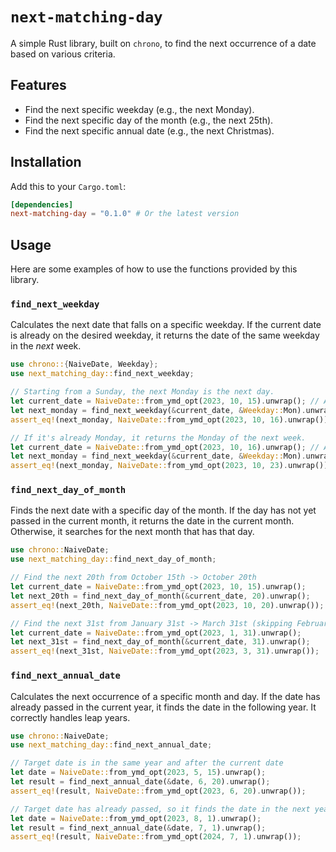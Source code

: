 # `next-matching-day`

A simple Rust library, built on `chrono`, to find the next occurrence of a date based on various criteria.

## Features

- Find the next specific weekday (e.g., the next Monday).
- Find the next specific day of the month (e.g., the next 25th).
- Find the next specific annual date (e.g., the next Christmas).

## Installation

Add this to your `Cargo.toml`:

```toml
[dependencies]
next-matching-day = "0.1.0" # Or the latest version
```

## Usage

Here are some examples of how to use the functions provided by this library.

### `find_next_weekday`

Calculates the next date that falls on a specific weekday. If the current date is already on the desired weekday, it returns the date of the same weekday in the *next* week.

```rust
use chrono::{NaiveDate, Weekday};
use next_matching_day::find_next_weekday;

// Starting from a Sunday, the next Monday is the next day.
let current_date = NaiveDate::from_ymd_opt(2023, 10, 15).unwrap(); // A Sunday
let next_monday = find_next_weekday(&current_date, &Weekday::Mon).unwrap();
assert_eq!(next_monday, NaiveDate::from_ymd_opt(2023, 10, 16).unwrap());

// If it's already Monday, it returns the Monday of the next week.
let current_date = NaiveDate::from_ymd_opt(2023, 10, 16).unwrap(); // A Monday
let next_monday = find_next_weekday(&current_date, &Weekday::Mon).unwrap();
assert_eq!(next_monday, NaiveDate::from_ymd_opt(2023, 10, 23).unwrap());
```

### `find_next_day_of_month`

Finds the next date with a specific day of the month. If the day has not yet passed in the current month, it returns the date in the current month. Otherwise, it searches for the next month that has that day.

```rust
use chrono::NaiveDate;
use next_matching_day::find_next_day_of_month;

// Find the next 20th from October 15th -> October 20th
let current_date = NaiveDate::from_ymd_opt(2023, 10, 15).unwrap();
let next_20th = find_next_day_of_month(&current_date, 20).unwrap();
assert_eq!(next_20th, NaiveDate::from_ymd_opt(2023, 10, 20).unwrap());

// Find the next 31st from January 31st -> March 31st (skipping February)
let current_date = NaiveDate::from_ymd_opt(2023, 1, 31).unwrap();
let next_31st = find_next_day_of_month(&current_date, 31).unwrap();
assert_eq!(next_31st, NaiveDate::from_ymd_opt(2023, 3, 31).unwrap());
```

### `find_next_annual_date`

Calculates the next occurrence of a specific month and day. If the date has already passed in the current year, it finds the date in the following year. It correctly handles leap years.

```rust
use chrono::NaiveDate;
use next_matching_day::find_next_annual_date;

// Target date is in the same year and after the current date
let date = NaiveDate::from_ymd_opt(2023, 5, 15).unwrap();
let result = find_next_annual_date(&date, 6, 20).unwrap();
assert_eq!(result, NaiveDate::from_ymd_opt(2023, 6, 20).unwrap());

// Target date has already passed, so it finds the date in the next year.
let date = NaiveDate::from_ymd_opt(2023, 8, 1).unwrap();
let result = find_next_annual_date(&date, 7, 1).unwrap();
assert_eq!(result, NaiveDate::from_ymd_opt(2024, 7, 1).unwrap());
```